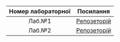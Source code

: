 | Номер лабораторної      | Посилання                                                 | 
| :----------------------:| :--------------------------------------------------------:| 
|  Лаб.№1                 | [Репозеторій](https://github.com/MishakinMax/_ik31_lab_1) | 
|  Лаб.№2                 | [Репозеторій](https://github.com/MishakinMax/Lab_2a.git)  | 
